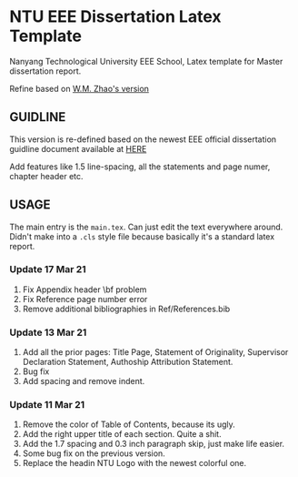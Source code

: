 # NTU EEE Dissertation Latex Template
Nanyang Technological University EEE School, Latex template for Master dissertation report.

Refine based on [W.M. Zhao's version](https://www.overleaf.com/latex/templates/ntu-master-dissertation/ngnhrrwryccv)

## GUIDLINE

This version is re-defined based on the newest EEE official dissertation guidline document available at [HERE](https://eeen40028.eee.ntu.edu.sg/graduate/forms/Coursework/Student/PDFs/Guidelines/Diss_Guideline.pdf)

Add features like 1.5 line-spacing, all the statements and page numer, chapter header etc.

## USAGE

The main entry is the `main.tex`. Can just edit the text everywhere around. Didn't make into a `.cls` style file because basically it's a standard latex report.

### Update 17 Mar 21

1. Fix Appendix header \bf problem
2. Fix Reference page number error
3. Remove additional bibliographies in Ref/References.bib

### Update 13 Mar 21

1. Add all the prior pages: Title Page, Statement of Originality, Supervisor Declaration Statement, Authoship Attribution Statement.
2. Bug fix
3. Add spacing and remove indent.

### Update 11 Mar 21

1. Remove the color of Table of Contents, because its ugly.
2. Add the right upper title of each section. Quite a shit.
3. Add the 1.7 spacing and 0.3 inch paragraph skip, just make life easier.
4. Some bug fix on the previous version.
5. Replace the headin NTU Logo with the newest colorful one.
